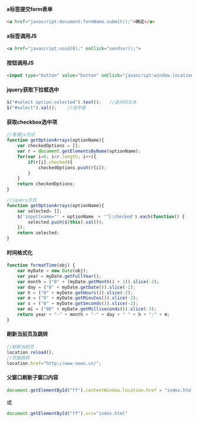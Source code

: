 #### a标签提交form表单
```html
<a href="javascript:document:formName.submit();">确定</a>
```

#### a标签调用JS
```html
<a href="javascript:void(0);" onClick="sendsvr();">
```

#### 按钮调用JS
```html
<input type="button" value="button" onClick="javascript:window.location.href='' " >
```

#### jquery获取下拉框选中
```javascript
$("#select option:selected").text();   //选中的文本
$("#select").val();    //选中值
```

#### 获取checkbox选中项
```javascript
//普通js方式
function getOptionArrays(optionName){
	var checkedOptions = [];
    var r = document.getElementsByName(optionName);  
    for(var i=0; i<r.length; i++){
    	if(r[i].checked){
    		checkedOptions.push(r[i]);
    	}
    }
    return checkedOptions;
}
```

```javascript
//jquery方式
function getOptionArrays(optionName){
    var selected= [];
    $('input[name="' + optionName　+ '"]:checked').each(function() {
        selected.push($(this).val());
    });
    return selected;
}
```

#### 时间格式化
```javascript
function formatTime(obj) {
    var myDate = new Date(obj);
    var year = myDate.getFullYear();
    var month = ("0" + (myDate.getMonth() + 1)).slice(-2);
    var day = ("0" + myDate.getDate()).slice(-2);
    var h = ("0" + myDate.getHours()).slice(-2);
    var m = ("0" + myDate.getMinutes()).slice(-2);
    var s = ("0" + myDate.getSeconds()).slice(-2);
    var mi = ("00" + myDate.getMilliseconds()).slice(-3);
    return year + "-" + month + "-" + day + " " + h + ":" + m;
}
```

#### 刷新当前页及跳转
```javascript
//刷新当前页
location.reload();
//页面跳转
location.href="http://www.news.cn/";
```

#### 父窗口刷新子窗口内容
```javascript
document.getElementById("ff").contentWindow.location.href = "index.html"
```
或
```javascript
document.getElementById("ff").src="index.html"
```